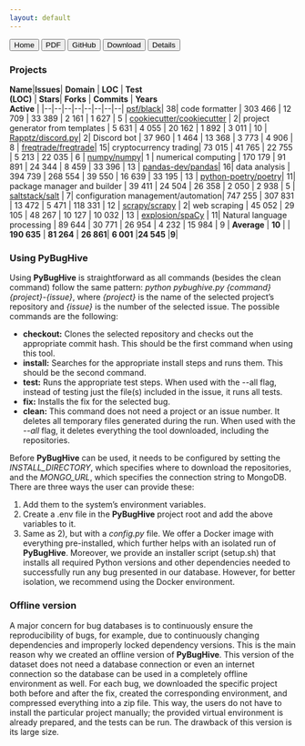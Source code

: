 ```yaml
---
layout: default
---
```

<div id="btn_box">
          <a href="{{ site.home_link }}"><button class="btn"><i class="fa fa-home "></i> Home</button></a>
          <a href="{{ site.pdf_link }}"><button class="btn"><i class="fa fa-file"></i> PDF</button></a>
          <a href="{{ site.github_link }}"><button class="btn"><i class="fa fa-github"></i> GitHub</button></a>
          <a href="{{ site.download_link }}"><button class="btn"><i class="fa fa-download"></i> Download </button></a>
          <a href="{{ site.details_link }}"><button class="btn active"><i class="fa fa-search"></i> Details</button></a>
</div>

### Projects

**Name**|**Issues**| **Domain**  |                            **LOC**  |  **Test<br>(LOC)**  | **Stars**|   **Forks**  | **Commits** |   **Years<br>Active** |
|--|--|--|--|--|--|--|--|
[psf/black](https://github.com/psf/black)|                                             38| code formatter |                         303 466  |    12 709    |  33 389   |    2 161      | 1 627         |    5 |
[cookiecutter/cookiecutter](https://github.com/cookiecutter/cookiecutter) |             2| project generator from templates |         5 631  |     4 055    |  20 162   |    1 892      | 3 011         |   10 |
[Rapptz/discord.py](https://github.com/Rapptz/discord.py)|                              2| Discord bot    |                          37 960  |    1 464     |  13 368   |    3 773      | 4 906         |    8 |
[freqtrade/freqtrade](https://github.com/freqtrade/freqtrade)|                         15| cryptocurrency trading|                   73 015  |   41 765     |  22 755   |    5 213      | 22 035        |    6 |
[numpy/numpy](https://github.com/numpy/numpy)|                                         1 | numerical computing   |                  170 179  |   91 891     | 24 344    |  8 459        | 33 396        |   13 |
[pandas-dev/pandas](https://github.com/pandas-dev/pandas)|                             16| data analysis       |                    394 739  |   268 554    |  39 550   |  16 639       | 33 195        |   13 |
[python-poetry/poetry](https://github.com/python-poetry/poetry)|                       11| package manager and builder    |          39 411  |    24 504    |  26 358   |   2 050       | 2 938         |    5 |
[saltstack/salt](https://github.com/saltstack/salt) |                                   7| configuration management/automation|     747 255  |   307 831    | 13 472    |   5 471       | 118 331       |   12 |
[scrapy/scrapy](https://github.com/scrapy/scrapy) |                                     2| web scraping                    |         45 052  |   29 105     |  48 267   |  10 127       | 10 032        |   13 |
[explosion/spaCy](https://github.com/explosion/spaCy) |                                11| Natural language processing |             89 644  |    30 771    |  26 954   |   4 232       | 15 984        |    9 |
**Average** |                                                                     **10** |                  |                  **190 635**   |  **81 264**  | **26 861**|  **6 001**    |**24 545**     |**9**|

### Using PyBugHive
Using <strong>PyBugHive</strong> is straightforward as all commands (besides the clean command) follow the same pattern: <em>python
pybughive.py {command} {project}-{issue}</em>, where <em>{project}</em>
is the name of the selected project’s repository and <em>{issue}</em> is
the number of the selected issue.
The possible commands are the following:
<ul>
<li><strong>checkout:</strong> Clones the selected repository and checks out
the appropriate commit hash. This should be the first
command when using this tool.</li>
<li><strong>install:</strong> Searches for the appropriate install steps and
runs them. This should be the second command.</li>
<li><strong>test:</strong> Runs the appropriate test steps. When used with the
--all flag, instead of testing just the file(s) included in
the issue, it runs all tests.</li>
<li><strong>fix:</strong> Installs the fix for the selected bug.</li>
<li><strong>clean:</strong> This command does not need a project or an issue
number. It deletes all temporary files generated during
the run. When used with the <em>--all</em> flag, it deletes everything
the tool downloaded, including the repositories.</li>
</ul>
Before <strong>PyBugHive</strong> can be used, it needs to be configured
by setting the <em>INSTALL_DIRECTORY</em>, which specifies where
to download the repositories, and the <em>MONGO_URL</em>, which
specifies the connection string to MongoDB. There are three
ways the user can provide these:
<ol>
<li> Add them to the system’s environment variables.</li>
<li>  Create a .env file in the <strong>PyBugHive</strong>  project root and
   add the above variables to it.</li>
<li>  Same as 2), but with a <em>config.py</em> file.
   We offer a Docker image with everything pre-installed,
   which further helps with an isolated run of <strong>PyBugHive</strong>. Moreover,
   we provide an installer script (setup.sh) that installs all
   required Python versions and other dependencies needed to
   successfully run any bug presented in our database. However,
   for better isolation, we recommend using the Docker environment.</li>
</ol>

### Offline version
A major concern for bug databases is to continuously ensure
the reproducibility of bugs, for example, due to
continuously changing dependencies and improperly locked
dependency versions.
This is the main reason why we created an offline version
of <strong>PyBugHive</strong>. This version of the dataset does not need a
database connection or even an internet connection so the
database can be used in a completely offline environment as
well. For each bug, we downloaded the specific project both
before and after the fix, created the corresponding environment,
and compressed everything into a zip file. This way,
the users do not have to install the particular project manually;
the provided virtual environment is already prepared, and the
tests can be run. The drawback of this version is its large size.